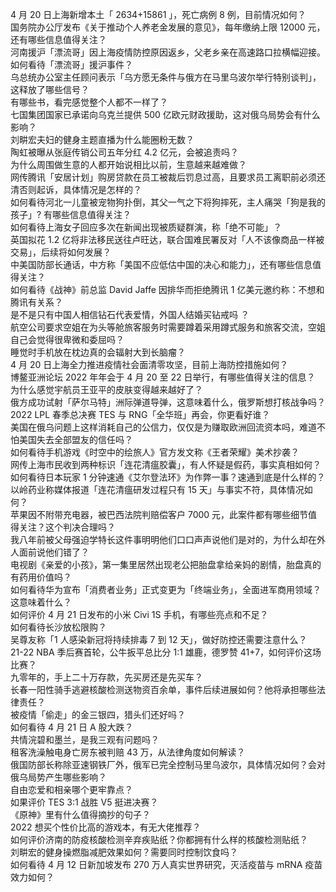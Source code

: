 4 月 20 日上海新增本土「 2634+15861 」，死亡病例 8 例，目前情况如何？  
国务院办公厅发布《关于推动个人养老金发展的意见》，每年缴纳上限 12000 元，还有哪些信息值得关注？  
河南援沪「漂流哥」因上海疫情防控原因返乡，父老乡亲在高速路口拉横幅迎接。如何看待「漂流哥」援沪事件？  
乌总统办公室主任顾问表示「乌方愿无条件与俄方在马里乌波尔举行特别谈判」，这释放了哪些信号？  
有哪些书，看完感觉整个人都不一样了？  
七国集团国家已承诺向乌克兰提供 500 亿欧元财政援助，这对俄乌局势会有什么影响？  
刘畊宏夫妇的健身主题直播为什么能圈粉无数？  
陶虹被曝从张庭传销公司五年分红 4.2 亿元，会被追责吗？  
为什么周围做生意的人都开始说相比以前，生意越来越难做？  
网传腾讯「安居计划」购房贷款在员工被裁后罚息过高，且要求员工离职前必须还清否则起诉，具体情况是怎样的？  
如何看待河北一儿童被宠物狗扑倒，其父一气之下将狗摔死，主人痛哭「狗是我的孩子」? 有哪些信息值得关注？  
如何看待上海女子回应多次在新闻出现被质疑群演，称「绝不可能」？  
英国拟花 1.2 亿将非法移民送往卢旺达，联合国难民署反对「人不该像商品一样被交易」，后续将如何发展？  
中美国防部长通话，中方称「美国不应低估中国的决心和能力」，还有哪些信息值得关注？  
如何看待《战神》前总监 David Jaffe 因排华而拒绝腾讯 1 亿美元邀约称：不想和腾讯有关系？  
是不是只有中国人相信钻石代表爱情，外国人结婚买钻戒吗 ？  
航空公司要求空姐在为头等舱旅客服务时需要蹲着采用蹲式服务和旅客交流，空姐自己会觉得很卑微和委屈吗？  
睡觉时手机放在枕边真的会辐射大到长脑瘤？  
4 月 20 日上海全力推进疫情社会面清零攻坚，目前上海防控措施如何？  
博鳌亚洲论坛 2022 年年会于 4 月 20 至 22 日举行，有哪些值得关注的信息？  
为什么感觉宇航员王亚平的皮肤变得越来越好了？  
俄方成功试射「萨尔马特」洲际弹道导弹，这意味着什么，俄罗斯想打核战争吗？  
2022 LPL 春季总决赛 TES 与 RNG「全华班」再会，你更看好谁？  
美国在俄乌问题上这样消耗自己的公信力，仅仅是为赚取欧洲回流资本吗，难道不怕美国失去全部盟友的信任吗？  
如何看待手机游戏《时空中的绘旅人》官方发文称《王者荣耀》美术抄袭？  
网传上海市民收到两种标识「连花清瘟胶囊」，有人怀疑是假药，事实真相如何？  
如何看待日本玩家 1 分钟速通《艾尔登法环》为作弊一事？速通到底是什么样的？  
以岭药业称媒体报道「连花清瘟研发过程只有 15 天」与事实不符，具体情况如何？  
苹果因不附带充电器，被巴西法院判赔偿客户 7000 元，此案件都有哪些细节值得关注？这个判决合理吗？  
我八年前被父母强迫学特长这件事明明他们口口声声说他们是对的，为什么却在外人面前说他们错了？  
电视剧《亲爱的小孩》，第一集里居然出现老公把胎盘拿给亲妈的剧情，胎盘真的有药用价值吗？  
如何看待华为宣布「消费者业务」正式变更为「终端业务」，全面进军商用领域？这意味着什么？  
如何评价 4 月 21 日发布的小米 Civi 1S 手机，有哪些亮点和不足？  
如何看待长沙放松限购？  
吴尊友称「1 人感染新冠将持续排毒 7 到 12 天」，做好防控还需要注意什么？  
21-22 NBA 季后赛首轮，公牛扳平总比分 1:1 雄鹿，德罗赞 41+7，如何评价这场比赛？  
九零年的，手上二十万存款，先买房还是先买车？  
长春一阳性骑手逃避核酸检测送物资百余单，事件后续进展如何？他将承担哪些法律责任？  
被疫情「偷走」的金三银四，猎头们还好吗？  
如何看待 4 月 21 日 A 股大跌？  
共情浣碧和墨兰，是我三观有问题吗？  
租客洗澡触电身亡房东被判赔 43 万，从法律角度如何解读？  
俄国防部长称除亚速钢铁厂外，俄军已完全控制马里乌波尔，具体情况如何？会对俄乌局势产生哪些影响？  
自由恋爱和相亲哪个更牢靠点？  
如果评价 TES 3:1 战胜 V5 挺进决赛？  
《原神》里有什么值得摘抄的句子？  
2022 想买个性价比高的游戏本，有无大佬推荐？  
如何评价济南的防疫核酸检测辛弃疾贴纸？你都拥有什么样的核酸检测贴纸？  
刘畊宏的健身操燃脂减肥效果如何？需要同时控制饮食吗？  
如何看待 4 月 12 日新加坡发布 270 万人真实世界研究，灭活疫苗与 mRNA 疫苗效力如何？  
